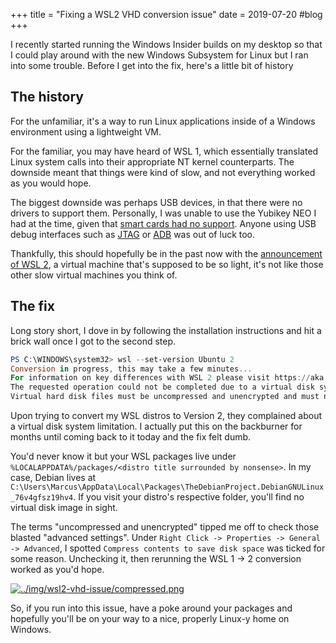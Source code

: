 +++
title = "Fixing a WSL2 VHD conversion issue"
date = 2019-07-20
#blog
+++

I recently started running the Windows Insider builds on my desktop so that I could play around with the new Windows Subsystem for Linux but I ran into some trouble. Before I get into the fix, here's a little bit of history

## The history

For the unfamiliar, it's a way to run Linux applications inside of a Windows environment using a lightweight VM.

For the familiar, you may have heard of WSL 1, which essentially translated Linux system calls into their appropriate NT kernel counterparts. The downside meant that things were kind of slow, and not everything worked as you would hope.

The biggest downside was perhaps USB devices, in that there were no drivers to support them. Personally, I was unable to use the Yubikey NEO I had at the time, given that [smart cards had no support](https://github.com/microsoft/WSL/issues/1521). Anyone using USB debug interfaces such as [JTAG](https://github.com/microsoft/WSL/issues/2185) or [ADB](https://github.com/microsoft/WSL/issues/2195) was out of luck too.

Thankfully, this should hopefully be in the past now with the [announcement of WSL 2](https://devblogs.microsoft.com/commandline/announcing-wsl-2), a virtual machine that's supposed to be so light, it's not like those other slow virtual machines you think of.

## The fix

Long story short, I dove in by following the installation instructions and hit a brick wall once I got to the second step.

```powershell
PS C:\WINDOWS\system32> wsl --set-version Ubuntu 2
Conversion in progress, this may take a few minutes...
For information on key differences with WSL 2 please visit https://aka.ms/wsl2
The requested operation could not be completed due to a virtual disk system limitation.
Virtual hard disk files must be uncompressed and unencrypted and must not be sparse.
```

Upon trying to convert my WSL distros to Version 2, they complained about a virtual disk system limitation. I actually put this on the backburner for months until coming back to it today and the fix felt dumb.

You'd never know it but your WSL packages live under `%LOCALAPPDATA%/packages/<distro title surrounded by nonsense>`. In my case, Debian lives at `C:\Users\Marcus\AppData\Local\Packages\TheDebianProject.DebianGNULinux_76v4gfsz19hv4`. If you visit your distro's respective folder, you'll find no virtual disk image in sight.

The terms "uncompressed and unencrypted" tipped me off to check those blasted "advanced settings". Under `Right Click -> Properties -> General -> Advanced`, I spotted `Compress contents to save disk space` was ticked for some reason. Unchecking it, then rerunning the WSL 1 -> 2 conversion worked as you'd hope.

[![../img/wsl2-vhd-issue/compressed.png](../img/wsl2-vhd-issue/compressed.png)](../img/wsl2-vhd-issue/compressed.png)

So, if you run into this issue, have a poke around your packages and hopefully you'll be on your way to a nice, properly Linux-y home on Windows.